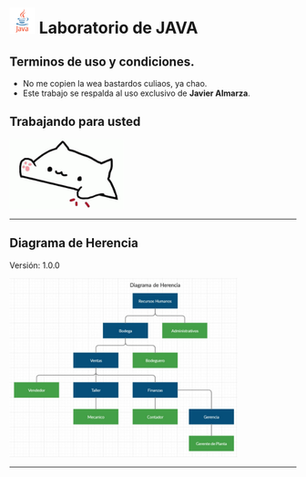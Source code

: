 # <span><img src="a.png" alt="java icon" width="45"/></span> Laboratorio de JAVA 

## Terminos de uso y condiciones.
*   No me copien la wea bastardos culiaos, ya chao.
*   Este trabajo se respalda al uso exclusivo de **Javier Almarza**.

## **Trabajando para usted**

<img src="b.gif" width="200" />

***

## **Diagrama de Herencia**
Versión: 1.0.0

<img src="D1.jpg" width="400" />

***